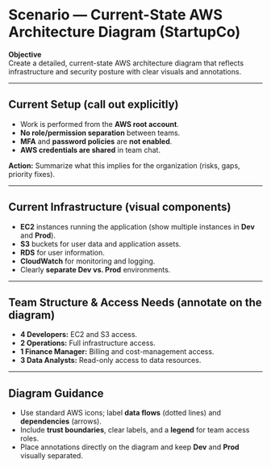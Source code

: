 # Scenario — Current-State AWS Architecture Diagram (StartupCo)

**Objective**  
Create a detailed, current-state AWS architecture diagram that reflects infrastructure and security posture with clear visuals and annotations.

---

## Current Setup (call out explicitly)
- Work is performed from the **AWS root account**.  
- **No role/permission separation** between teams.  
- **MFA** and **password policies** are **not enabled**.  
- **AWS credentials are shared** in team chat.  

**Action:** Summarize what this implies for the organization (risks, gaps, priority fixes).

---

## Current Infrastructure (visual components)
- **EC2** instances running the application (show multiple instances in **Dev** and **Prod**).  
- **S3** buckets for user data and application assets.  
- **RDS** for user information.  
- **CloudWatch** for monitoring and logging.  
- Clearly **separate Dev vs. Prod** environments.

---

## Team Structure & Access Needs (annotate on the diagram)
- **4 Developers:** EC2 and S3 access.  
- **2 Operations:** Full infrastructure access.  
- **1 Finance Manager:** Billing and cost-management access.  
- **3 Data Analysts:** Read-only access to data resources.

---

## Diagram Guidance
- Use standard AWS icons; label **data flows** (dotted lines) and **dependencies** (arrows).  
- Include **trust boundaries**, clear labels, and a **legend** for team access roles.  
- Place annotations directly on the diagram and keep **Dev** and **Prod** visually separated.
